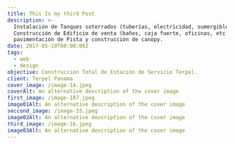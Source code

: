 ```yaml
---
title: This Is my third Post
description: >-
  Instalación de Tanques soterrados (tuberías, electricidad, sumergibles, etc.),
  Construcción de Edificio de venta (baños, caja fuerte, oficinas, etc.)
  pavimentación de Pista y construcción de canopy.
date: 2017-05-10T00:00:00Z
tags:
  - web
  - design
objective: Construcción Total de Estación de Servicio Terpel.
client: Terpel Panama
cover_image: /image-14.jpeg
coverAlt: An alternative description of the cover image
first_image: /image-107.jpeg
image01Alt: An alternative description of the cover image
seccond_image: /image-33.jpeg
image02Alt: An alternative description of the cover image
third_image: /image-16.jpeg
image03Alt: An alternative description of the cover image
---
```

